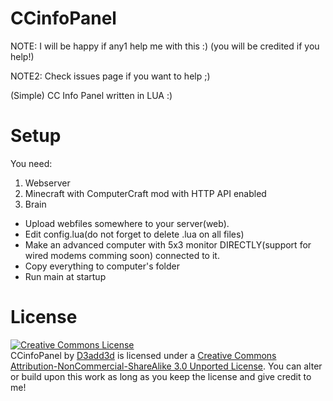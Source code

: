 CCinfoPanel
===========

NOTE:  I will be happy if any1 help me with this :) (you will be credited if you help!)

NOTE2: Check issues page if you want to help ;)

(Simple) CC Info Panel written in LUA :)

Setup
===========

You need:
 1. Webserver
 2. Minecraft with ComputerCraft mod with HTTP API enabled
 3. Brain

- Upload webfiles somewhere to your server(web).
- Edit config.lua(do not forget to delete .lua on all files)
- Make an advanced computer with 5x3 monitor DIRECTLY(support for wired modems comming soon) connected to it.
- Copy everything to computer's folder
- Run main at startup

License
===========

<a rel="license" href="http://creativecommons.org/licenses/by-nc-sa/3.0/deed.en_US"><img alt="Creative Commons License" style="border-width:0" src="http://i.creativecommons.org/l/by-nc-sa/3.0/88x31.png" /></a><br /><span xmlns:dct="http://purl.org/dc/terms/" property="dct:title">CCinfoPanel</span> by <a xmlns:cc="http://creativecommons.org/ns#" href="https://github.com/D3add3d/CCinfoPanel" property="cc:attributionName" rel="cc:attributionURL">D3add3d</a> is licensed under a <a rel="license" href="http://creativecommons.org/licenses/by-nc-sa/3.0/deed.en_US">Creative Commons Attribution-NonCommercial-ShareAlike 3.0 Unported License</a>.
You can alter or build upon this work as long as you keep the license and give credit to me!
